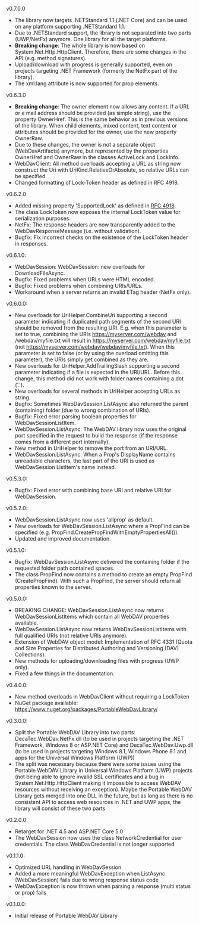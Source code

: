v0.7.0.0
- The library now targets .NETStandard 1.1 (.NET Core) and can be used on any platform supporting .NETStandard 1.1.
- Due to .NETStandard support, the library is not separated into two parts (UWP/NetFx) anymore. One library for all the target platforms.
- **Breaking change**: The whole library is now based on System.Net.Http.HttpClient. Therefore, there are some changes in the API (e.g. method signatures).
- Upload/download with progress is generally supported, even on projects targeting .NET Framework (formerly the NetFx part of the library).
- The xml:lang attribute is now supported for prop elements.

v0.6.3.0
- **Breaking change**: The owner element now allows any content. If a URL or e mail address should be provided (as simple string), use the property OwnerHref. This is the same behavior as in previous versions of the library. When child elements, mixed content, text content or attributes should be provided for the owner, use the new property OwnerRaw.
- Due to these changes, the owner is not a separate object (WebDavArtifacts) anymore, but represented by the properties OwnerHref and OwnerRaw in the classes ActiveLock and LockInfo.
- WebDavClient: All method overloads accepting a URL as string now construct the Uri with UriKind.RelativeOrAbsolute, so relative URLs can be specified.
-  Changed formatting of Lock-Token header as defined in RFC 4918.

v0.6.2.0
- Added missing property 'SupportedLock' as defined in [RFC 4918](https://tools.ietf.org/html/rfc4918#section-6.7).
- The class LockToken now exposes the internal LockToken value for serialization purposes.
- NetFx: The response headers are now transparently added to the WebDavResponseMessage (i.e. without validation).
- Bugfix: Fix incorrect checks on the existence of the LockToken header in responses.

v0.6.1.0:
- WebDavSession: WebDavSession: new overloads for DownloadFileAsync.
- Bugfix: Fixed problems when URLs were HTML encoded.
- Bugfix: Fixed problems when combining URIs/URLs.
- Workaround when a server returns an invalid ETag header (NetFx only).

v0.6.0.0:
- New overloads for UriHelper.CombineUri supporting a second parameter indicating if duplicated path segments of the second URI should be removed from the resulting URI. E.g. when this parameter is set to true, combining the URIs https://myserver.com/webdav and /webdav/myfile.txt will result in https://myserver.com/webdav/myfile.txt (not https://myserver.com/webdav/webdav/myfile.txt). When this parameter is set to false (or by using the overload omitting this parameter), the URIs simply get combined as they are.
- New overloads for UriHelper.AddTrailingSlash supporting a second parameter indicating if a file is expected in the URI/URL. Before this change, this method did not work with folder names containing a dot ('.').
- New overloads for several methods in UriHelper accepting URLs as string.
- Bugfix: Sometimes WebDavSession.ListAsync also returned the parent (containing) folder (due to wrong combination of URIs).
- Bugfix: Fixed error parsing boolean properties for WebDavSessionListItem.
- WebDavSession.ListAsync: The WebDAV library now uses the original port specified in the request to build the response (if the response comes from a different port internally). 
- New method in UriHelper to remove the port from an URI/URL.
- WebDavSession.ListAsync: When a Prop's DisplayName contains unreadable characters, the last part of the URI is used as WebDavSession ListItem's name instead.

v0.5.3.0:
- Bugfix: Fixed error with combining base URI and relative URI for WebDavSession. 

v0.5.2.0:
- WebDavSession.ListAsync now uses 'allprop' as default.
- New overloads for WebDavSession.ListAsync where a PropFind can be specified (e.g. PropFind.CreatePropFindWithEmptyPropertiesAll()). 
- Updated and improved documentation. 

v0.5.1.0:
- Bugfix: WebDavSession.ListAsync delivered the containing folder if the requested folder path contained spaces. 
- The class PropFind now contains a method to create an empty PropFind (CreatePropFind). With such a PropFind, the server should return all properties known to the server.

v0.5.0.0:
- BREAKING CHANGE: WebDavSession.ListAsync now returns WebDavSessionListItems which contain all WebDAV properties available.
- WebDavSession.ListAsync now returns WebDavSessionListItems with full qualified URIs (not relative URIs anymore).
- Extension of WebDAV object model: Implementation of RFC 4331 (Quota and Size Properties for Distributed Authoring and Versioning (DAV) Collections).
- New methods for uploading/downloading files with progress (UWP only).
- Fixed a few things in the documentation.

v0.4.0.0:
- New method overloads in WebDavClient without requiring a LockToken
- NuGet package available: https://www.nuget.org/packages/PortableWebDavLibrary/

v0.3.0.0:
- Split the Portable WebDAV Library into two parts: DecaTec.WebDav.NetFx.dll (to be used in projects targeting  the .NET Framework, Windows 8 or ASP.NET Core) and DecaTec.WebDav.Uwp.dll (to be used in projects targeting Windows 8.1, Windows Phone 8.1 and apps for the Universal Windows Platform (UWP))
- The split was necessary because there were some issues using the Portable WebDAV Library in Universal Windows Platform (UWP) projects (not being able to ignore invalid SSL certificates and a bug in System.Net.Http.HttpClient making it impossible to access WebDAV resources without receiving an exception). Maybe the Portable WebDAV Library gets merged into one DLL in the future, but as long as there is no consistent API to access web resources in .NET and UWP apps, the library will consist of these two parts

v0.2.0.0:
- Retarget for .NET 4.5 and ASP.NET Core 5.0
- The WebDavSession now uses the class NetworkCredential for user credentials. The class WebDavCredential is not longer supported

v0.1.1.0:
- Optimized URL handling in WebDavSession
- Added a more meaningful WebDavException when ListAsync (WebDavSession) fails due to wrong response status code
- WebDavException is now thrown when parsing a response (multi status or prop) fails

v0.1.0.0:
- Initial release of Portable WebDAV Library
